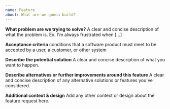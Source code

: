 ```yaml
---
name: Feature
about: What are we gonna build?
---
```


**What problem are we trying to solve?**
A clear and concise description of what the problem is. Ex. I'm always frustrated when [...]

**Acceptance criteria**
conditions that a software product must meet to be accepted by a user, a customer, or other system

**Describe the potential solution**
A clear and concise description of what you want to happen.

**Describe alternatives or further improvements around this feature**
A clear and concise description of any alternative solutions or features you've considered.

**Additional context & design**
Add any other context or design about the feature request here.
